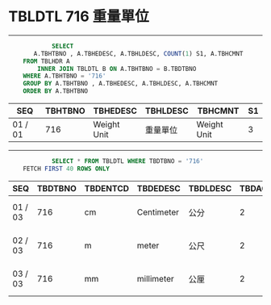 # TBLDTL 716 重量單位 

---

```sql
            SELECT
       A.TBHTBNO , A.TBHEDESC, A.TBHLDESC, COUNT(1) S1, A.TBHCMNT
    FROM TBLHDR A
        INNER JOIN TBLDTL B ON A.TBHTBNO = B.TBDTBNO
    WHERE A.TBHTBNO = '716'
    GROUP BY A.TBHTBNO , A.TBHEDESC, A.TBHLDESC, A.TBHCMNT
    ORDER BY A.TBHTBNO

```

|SEQ|TBHTBNO|TBHEDESC|TBHLDESC|TBHCMNT|S1|
| -- | -- | -- | -- | -- | -- |
|01 / 01|716|Weight Unit|重量單位|Weight Unit|3|


---


```sql
            SELECT * FROM TBLDTL WHERE TBDTBNO = '716'
    FETCH FIRST 40 ROWS ONLY

```

|SEQ|TBDTBNO|TBDENTCD|TBDEDESC|TBDLDESC|TBDACCES|TBDNUM1|TBDNUM2|TBDNUM3|TBDNUM4|TBDCHA1|TBDCHA2|TBDCHA3|TBDCHA4|TBDDAT1|TBDDAT2|TBDCRE|TBDUPD|TBDUSR|
| -- | -- | -- | -- | -- | -- | -- | -- | -- | -- | -- | -- | -- | -- | -- | -- | -- | -- | -- |
|01 / 03|716|cm|Centimeter|公分|2|null|null|null|null|null|null|null|null|null|null|2014-02-19 17:46:36.0|2015-05-29 19:00:49.0|SSFIX_25550|
|02 / 03|716|m|meter|公尺|2|null|null|null|null|null|null|null|null|null|null|2014-09-25 15:36:57.0|2015-05-29 19:00:49.0|SSFIX_25550|
|03 / 03|716|mm|millimeter|公厘|2|null|null|null|null|null|null|null|null|null|null|2014-02-14 14:33:17.0|2015-05-29 19:00:49.0|SSFIX_25550|

